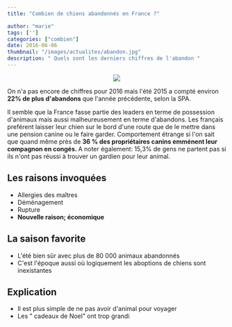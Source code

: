 ```yaml
---
title: "Combien de chiens abandonnés en France ?"

author: "marie"
tags: ['']
categories: ["combien"]
date: 2016-06-06
thumbnail: "/images/actualites/abandon.jpg"
description: " Quels sont les derniers chiffres de l'abandon "
---
```

<p align="center"><img src= "/images/actualites/abandon.jpg"></p>



On n'a pas encore de chiffres pour 2016 mais l'été 2015 a compté environ <b>22% de plus d'abandons </b> que l'année précédente, selon la SPA.

Il semble que la France fasse partie des leaders en terme de possession d'animaux mais aussi malheureusement en terme d'abandons. Les français preférent laisser leur chien sur le bord d'une route que de le mettre dans une pension canine ou le faire garder.
Comportement étrange si l'on sait que quand même près de <b>36 % des propriétaires canins emménent leur compagnon en congés. </b> A noter également: 15,3% de gens ne partent pas si ils n'ont pas réussi à trouver un gardien pour leur animal.

## Les raisons invoquées ##
<ul> <li> Allergies des maîtres </li>
<li> Déménagement </li>
<li> Rupture </li>
<li> <b> Nouvelle raison; économique </b> </li> </ul>

## La saison favorite ##
<ul><li> L'été bien sûr avec plus de 80 000 animaux abandonnés </li>
<li> C'est l'époque aussi où logiquement les aboptions de chiens sont inexistantes </li></ul>

## Explication ##

<ul> <li> Il est plus simple de ne pas avoir d'animal pour voyager</li>
<li> Les " cadeaux de Noel" ont trop grandi </li> </ul>
